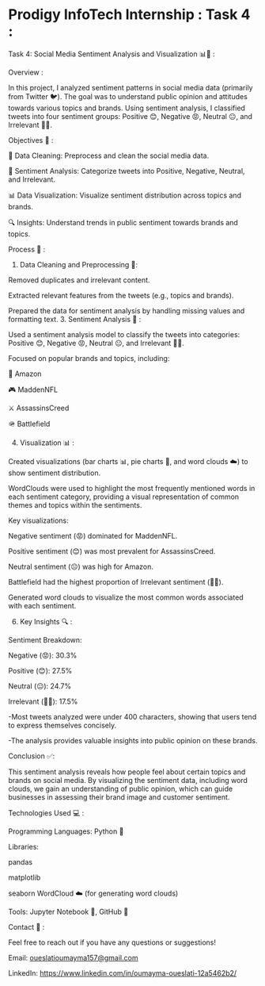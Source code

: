 # Prodigy InfoTech Internship : Task 4 :

Task 4: Social Media Sentiment Analysis and Visualization 📊💬 :

Overview :

In this project, I analyzed sentiment patterns in social media data (primarily from Twitter 🐦). The goal was to understand public opinion and attitudes towards various topics and brands. Using sentiment analysis, I classified tweets into four sentiment groups: Positive 😊, Negative 😡, Neutral 😐, and Irrelevant 🤷‍♂️.

Objectives 🎯 :

🧹 Data Cleaning: Preprocess and clean the social media data.

🧠 Sentiment Analysis: Categorize tweets into Positive, Negative, Neutral, and Irrelevant.

📊 Data Visualization: Visualize sentiment distribution across topics and brands.

🔍 Insights: Understand trends in public sentiment towards brands and topics.

Process 🔄 :

1. Data Cleaning and Preprocessing 🧽:

Removed duplicates and irrelevant content.

Extracted relevant features from the tweets (e.g., topics and brands).

Prepared the data for sentiment analysis by handling missing values and formatting text.
3. Sentiment Analysis 🧠 :

Used a sentiment analysis model to classify the tweets into categories: Positive 😊, Negative 😡, Neutral 😐, and Irrelevant 🤷‍♂️.

Focused on popular brands and topics, including:

🛒 Amazon

🎮 MaddenNFL

⚔️ AssassinsCreed

🪖 Battlefield

4. Visualization 📊 :
   
Created visualizations (bar charts 📊, pie charts 🥧, and word clouds ☁️) to show sentiment distribution.

WordClouds were used to highlight the most frequently mentioned words in each sentiment category, providing a visual representation of common themes and topics within the sentiments.

Key visualizations:

Negative sentiment (😡) dominated for MaddenNFL.

Positive sentiment (😊) was most prevalent for AssassinsCreed.

Neutral sentiment (😐) was high for Amazon.

Battlefield had the highest proportion of Irrelevant sentiment (🤷‍♂️).

Generated word clouds to visualize the most common words associated with each sentiment.

6. Key Insights 🔍 :
   
Sentiment Breakdown:

Negative (😡): 30.3%

Positive (😊): 27.5%

Neutral (😐): 24.7%

Irrelevant (🤷‍♂️): 17.5%

-Most tweets analyzed were under 400 characters, showing that users tend to express themselves concisely.

-The analysis provides valuable insights into public opinion on these brands.

Conclusion ✅:

This sentiment analysis reveals how people feel about certain topics and brands on social media. By visualizing the sentiment data, including word clouds, we gain an understanding of public opinion, which can guide businesses in assessing their brand image and customer sentiment.

Technologies Used 💻 :

Programming Languages: Python 🐍

Libraries:

pandas

matplotlib

seaborn
WordCloud ☁️ (for generating word clouds)

Tools: Jupyter Notebook 📒, GitHub 👾

Contact 📧 :

Feel free to reach out if you have any questions or suggestions!

Email: oueslatioumayma157@gmail.com

LinkedIn: https://www.linkedin.com/in/oumayma-oueslati-12a5462b2/
